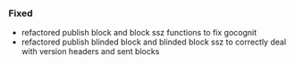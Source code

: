 ### Fixed

- refactored publish block and block ssz functions to fix gocognit 
- refactored publish blinded block and blinded block ssz to correctly deal with version headers and sent blocks